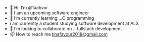 - 👋 Hi, I’m @faahvor
- 👀 I am an upcoming software engineer
- 🌱 I’m currently learning ...C programming
- i am currently a student studying software development at ALX
- 💞️ I’m looking to collaborate on ...fullstack development 
- 📫 How to reach me tinafavour2018@gmail.com

<!---
faahvor/faahvor is a ✨ special ✨ repository because its `README.md` (this file) appears on your GitHub profile.
You can click the Preview link to take a look at your changes.
--->
